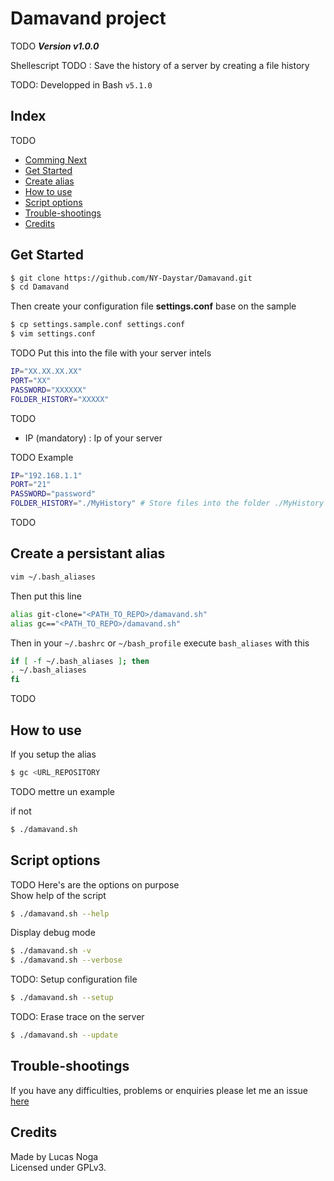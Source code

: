 # Damavand project

TODO
**_Version v1.0.0_**

Shellescript
TODO : Save the history of a server by creating a file history

TODO: Developped in Bash `v5.1.0`

## Index

TODO

-   [Comming Next](#comming-next)
-   [Get Started](#get-started)
-   [Create alias](#create-a-persistant-alias)
-   [How to use](#how-to-use)
-   [Script options](#script-options)
-   [Trouble-shootings](#trouble-shootings)
-   [Credits](#credits)

## Get Started

```bash
$ git clone https://github.com/NY-Daystar/Damavand.git
$ cd Damavand
```

Then create your configuration file **settings.conf** base on the sample

```bash
$ cp settings.sample.conf settings.conf
$ vim settings.conf
```

TODO
Put this into the file with your server intels

```bash
IP="XX.XX.XX.XX"
PORT="XX"
PASSWORD="XXXXXX"
FOLDER_HISTORY="XXXXX"
```

TODO

-   IP (mandatory) : Ip of your server

TODO
Example

```bash
IP="192.168.1.1"
PORT="21"
PASSWORD="password"
FOLDER_HISTORY="./MyHistory" # Store files into the folder ./MyHistory
```

TODO

## Create a persistant alias

```bash
vim ~/.bash_aliases
```

Then put this line

```bash
alias git-clone="<PATH_TO_REPO>/damavand.sh"
alias gc=="<PATH_TO_REPO>/damavand.sh"
```

Then in your `~/.bashrc` or `~/bash_profile` execute `bash_aliases` with this

```bash
if [ -f ~/.bash_aliases ]; then
. ~/.bash_aliases
fi
```

TODO

## How to use

If you setup the alias

```bash
$ gc <URL_REPOSITORY
```

TODO mettre un example

if not

```bash
$ ./damavand.sh
```

## Script options

TODO
Here's are the options on purpose  
Show help of the script

```bash
$ ./damavand.sh --help
```

Display debug mode

```bash
$ ./damavand.sh -v
$ ./damavand.sh --verbose
```

TODO: Setup configuration file

```bash
$ ./damavand.sh --setup
```

TODO: Erase trace on the server

```bash
$ ./damavand.sh --update
```

## Trouble-shootings

If you have any difficulties, problems or enquiries please let me an issue [here](https://github.com/NY-Daystar/Damavand/issues/new)

## Credits

Made by Lucas Noga  
Licensed under GPLv3.
